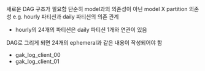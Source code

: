 새로운 DAG 구조가 필요함
단순히 model과의 의존성이 아닌
model X partition 의존성
e.g. hourly 파티션과 daily 파티션의 의존 관계
- hourly의 24개의 파티션은 daily 파티션 1개와 연관이 있음

DAG로 그리게 되면 24개의 ephemeral과 같은 내용이 작성되어야 함
- gak_log_client_00
- gak_log_client_01